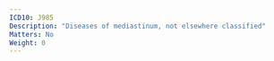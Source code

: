 ```yaml
---
ICD10: J985
Description: "Diseases of mediastinum, not elsewhere classified"
Matters: No
Weight: 0
---
```

